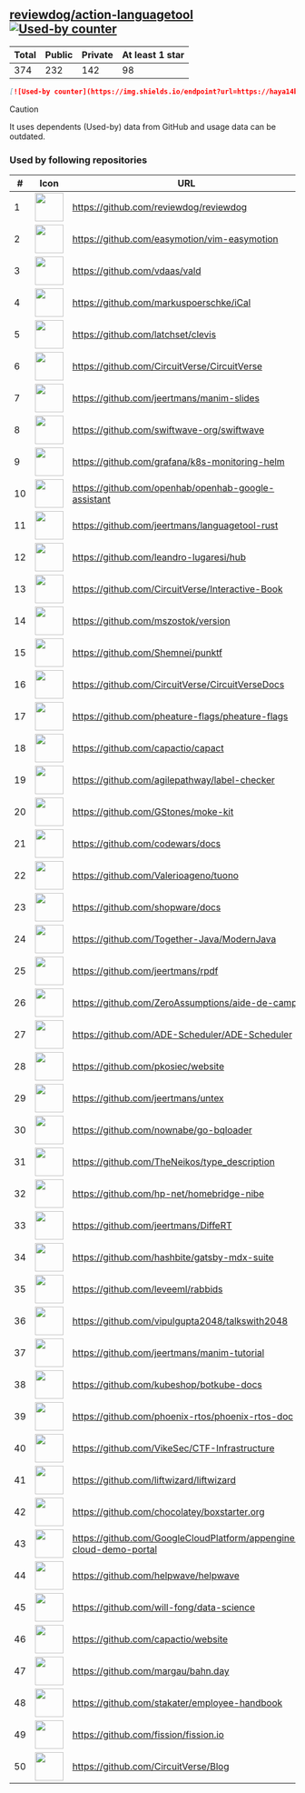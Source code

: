 





## [reviewdog/action-languagetool](https://github.com/reviewdog/action-languagetool) [![Used-by counter](https://img.shields.io/endpoint?url=https://haya14busa.github.io/github-used-by/data/reviewdog/action-languagetool/shieldsio.json)](https://github.com/haya14busa/github-used-by/tree/main/repo/reviewdog/action-languagetool)

| Total | Public | Private | At least 1 star
| ----- | ------ | ------- | ---------------
| 374 | 232 | 142 | 98 |

```md
[![Used-by counter](https://img.shields.io/endpoint?url=https://haya14busa.github.io/github-used-by/data/reviewdog/action-languagetool/shieldsio.json)](https://github.com/haya14busa/github-used-by/tree/main/repo/reviewdog/action-languagetool)
```

> [!CAUTION]
> It uses dependents (Used-by) data from GitHub and usage data can be outdated.

### Used by following repositories

| # | Icon | URL | Stars |
| -- | -- | -- | -- | 
|1|<img src="https://github.com/reviewdog.png" width=50 height=50>|https://github.com/reviewdog/reviewdog|7932|
|2|<img src="https://github.com/easymotion.png" width=50 height=50>|https://github.com/easymotion/vim-easymotion|7501|
|3|<img src="https://github.com/vdaas.png" width=50 height=50>|https://github.com/vdaas/vald|1533|
|4|<img src="https://github.com/markuspoerschke.png" width=50 height=50>|https://github.com/markuspoerschke/iCal|1130|
|5|<img src="https://github.com/latchset.png" width=50 height=50>|https://github.com/latchset/clevis|929|
|6|<img src="https://github.com/CircuitVerse.png" width=50 height=50>|https://github.com/CircuitVerse/CircuitVerse|872|
|7|<img src="https://github.com/jeertmans.png" width=50 height=50>|https://github.com/jeertmans/manim-slides|478|
|8|<img src="https://github.com/swiftwave-org.png" width=50 height=50>|https://github.com/swiftwave-org/swiftwave|450|
|9|<img src="https://github.com/grafana.png" width=50 height=50>|https://github.com/grafana/k8s-monitoring-helm|216|
|10|<img src="https://github.com/openhab.png" width=50 height=50>|https://github.com/openhab/openhab-google-assistant|173|
|11|<img src="https://github.com/jeertmans.png" width=50 height=50>|https://github.com/jeertmans/languagetool-rust|157|
|12|<img src="https://github.com/leandro-lugaresi.png" width=50 height=50>|https://github.com/leandro-lugaresi/hub|146|
|13|<img src="https://github.com/CircuitVerse.png" width=50 height=50>|https://github.com/CircuitVerse/Interactive-Book|137|
|14|<img src="https://github.com/mszostok.png" width=50 height=50>|https://github.com/mszostok/version|101|
|15|<img src="https://github.com/Shemnei.png" width=50 height=50>|https://github.com/Shemnei/punktf|88|
|16|<img src="https://github.com/CircuitVerse.png" width=50 height=50>|https://github.com/CircuitVerse/CircuitVerseDocs|87|
|17|<img src="https://github.com/pheature-flags.png" width=50 height=50>|https://github.com/pheature-flags/pheature-flags|81|
|18|<img src="https://github.com/capactio.png" width=50 height=50>|https://github.com/capactio/capact|79|
|19|<img src="https://github.com/agilepathway.png" width=50 height=50>|https://github.com/agilepathway/label-checker|74|
|20|<img src="https://github.com/GStones.png" width=50 height=50>|https://github.com/GStones/moke-kit|69|
|21|<img src="https://github.com/codewars.png" width=50 height=50>|https://github.com/codewars/docs|57|
|22|<img src="https://github.com/Valerioageno.png" width=50 height=50>|https://github.com/Valerioageno/tuono|52|
|23|<img src="https://github.com/shopware.png" width=50 height=50>|https://github.com/shopware/docs|51|
|24|<img src="https://github.com/Together-Java.png" width=50 height=50>|https://github.com/Together-Java/ModernJava|40|
|25|<img src="https://github.com/jeertmans.png" width=50 height=50>|https://github.com/jeertmans/rpdf|34|
|26|<img src="https://github.com/ZeroAssumptions.png" width=50 height=50>|https://github.com/ZeroAssumptions/aide-de-camp|29|
|27|<img src="https://github.com/ADE-Scheduler.png" width=50 height=50>|https://github.com/ADE-Scheduler/ADE-Scheduler|28|
|28|<img src="https://github.com/pkosiec.png" width=50 height=50>|https://github.com/pkosiec/website|28|
|29|<img src="https://github.com/jeertmans.png" width=50 height=50>|https://github.com/jeertmans/untex|27|
|30|<img src="https://github.com/nownabe.png" width=50 height=50>|https://github.com/nownabe/go-bqloader|21|
|31|<img src="https://github.com/TheNeikos.png" width=50 height=50>|https://github.com/TheNeikos/type_description|19|
|32|<img src="https://github.com/hp-net.png" width=50 height=50>|https://github.com/hp-net/homebridge-nibe|16|
|33|<img src="https://github.com/jeertmans.png" width=50 height=50>|https://github.com/jeertmans/DiffeRT|15|
|34|<img src="https://github.com/hashbite.png" width=50 height=50>|https://github.com/hashbite/gatsby-mdx-suite|14|
|35|<img src="https://github.com/leveeml.png" width=50 height=50>|https://github.com/leveeml/rabbids|14|
|36|<img src="https://github.com/vipulgupta2048.png" width=50 height=50>|https://github.com/vipulgupta2048/talkswith2048|12|
|37|<img src="https://github.com/jeertmans.png" width=50 height=50>|https://github.com/jeertmans/manim-tutorial|9|
|38|<img src="https://github.com/kubeshop.png" width=50 height=50>|https://github.com/kubeshop/botkube-docs|8|
|39|<img src="https://github.com/phoenix-rtos.png" width=50 height=50>|https://github.com/phoenix-rtos/phoenix-rtos-doc|8|
|40|<img src="https://github.com/VikeSec.png" width=50 height=50>|https://github.com/VikeSec/CTF-Infrastructure|8|
|41|<img src="https://github.com/liftwizard.png" width=50 height=50>|https://github.com/liftwizard/liftwizard|7|
|42|<img src="https://github.com/chocolatey.png" width=50 height=50>|https://github.com/chocolatey/boxstarter.org|7|
|43|<img src="https://github.com/GoogleCloudPlatform.png" width=50 height=50>|https://github.com/GoogleCloudPlatform/appengine-cloud-demo-portal|7|
|44|<img src="https://github.com/helpwave.png" width=50 height=50>|https://github.com/helpwave/helpwave|6|
|45|<img src="https://github.com/will-fong.png" width=50 height=50>|https://github.com/will-fong/data-science|6|
|46|<img src="https://github.com/capactio.png" width=50 height=50>|https://github.com/capactio/website|6|
|47|<img src="https://github.com/margau.png" width=50 height=50>|https://github.com/margau/bahn.day|5|
|48|<img src="https://github.com/stakater.png" width=50 height=50>|https://github.com/stakater/employee-handbook|5|
|49|<img src="https://github.com/fission.png" width=50 height=50>|https://github.com/fission/fission.io|5|
|50|<img src="https://github.com/CircuitVerse.png" width=50 height=50>|https://github.com/CircuitVerse/Blog|5|
